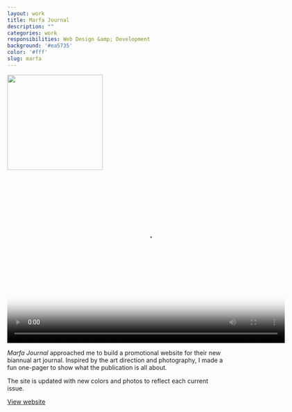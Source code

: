 ```yaml
---
layout: work
title: Marfa Journal
description: ""
categories: work
responsibilities: Web Design &amp; Development
background: '#ea5735'
color: '#fff'
slug: marfa
---
```


<div class="IntroImg">
  <img src="{{ site.root }}/work/marfa/aerobics.gif" style="width: 220px" />
</div>

<div>
  <video id="marfa" class="browser_img" title="Marfa Journal"
    preload="auto" width="640" height="400" poster="{{ site.root }}/work/marfa/marfa.png" data-setup="{}">
    <source src="{{ site.root }}/work/marfa/marfa.mp4" type='video/mp4'>
    <source src="{{ site.root }}/work/marfa/marfa.webm" type='video/webm'>
  </video>
</div>

<em>Marfa Journal</em> approached me to build a promotional website for their new biannual art journal. Inspired by the art direction and photography, I made a fun one-pager to show what the publication is all about.

The site is updated with new colors and photos to reflect each current issue.

<a href="http://marfajournal.com" class="button" rel="external">View website</a>

